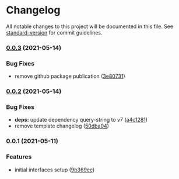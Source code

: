 # Changelog

All notable changes to this project will be documented in this file. See [standard-version](https://github.com/conventional-changelog/standard-version) for commit guidelines.

### [0.0.3](https://github.com/Webeleon/myboat-api-client/compare/v0.0.2...v0.0.3) (2021-05-14)


### Bug Fixes

* remove github package publication ([3e80731](https://github.com/Webeleon/myboat-api-client/commit/3e80731ca7a6b2fb4209ac53808df9567cb30cfa))

### [0.0.2](https://github.com/Webeleon/myboat-types/compare/v0.0.1...v0.0.2) (2021-05-14)


### Bug Fixes

* **deps:** update dependency query-string to v7 ([a4c1281](https://github.com/Webeleon/myboat-types/commit/a4c12814d5ce4171409080641e63967302a76e55))
* remove template changelog ([50dba04](https://github.com/Webeleon/myboat-types/commit/50dba04a3dd832f852912e9b1b7020f4177183ac))

### 0.0.1 (2021-05-11)


### Features

* initial interfaces setup ([9b369ec](https://github.com/Webeleon/myboat-types/commit/9b369ecd62b45ad8535c7132ae55685454fa23f8))
